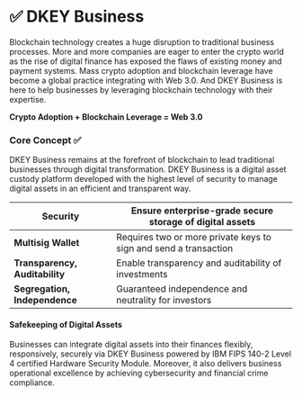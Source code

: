 # ✅ DKEY Business

Blockchain technology creates a huge disruption to traditional business processes. More and more companies are eager to enter the crypto world as the rise of digital finance has exposed the flaws of existing money and payment systems. Mass crypto adoption and blockchain leverage have become a global practice integrating with Web 3.0. And DKEY Business is here to help businesses by leveraging blockchain technology with their expertise.



**Crypto Adoption + Blockchain Leverage = Web 3.0**



### Core Concept ✅&#x20;

DKEY Business remains at the forefront of blockchain to lead traditional businesses through digital transformation. DKEY Business is a digital asset custody platform developed with the highest level of security to manage digital assets in an efficient and transparent way.



| **Security**                   | Ensure enterprise-grade secure storage of digital assets         |
| ------------------------------ | ---------------------------------------------------------------- |
| **Multisig Wallet**            | Requires two or more private keys to sign and send a transaction |
| **Transparency, Auditability** | Enable transparency and auditability of investments              |
| **Segregation, Independence**  | Guaranteed independence and neutrality for investors             |



#### Safekeeping of Digital Assets&#x20;

Businesses can integrate digital assets into their finances flexibly, responsively, securely via DKEY Business powered by IBM FIPS 140-2 Level 4 certified Hardware Security Module. Moreover, it also delivers business operational excellence by achieving cybersecurity and financial crime compliance.



